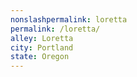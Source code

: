 ```yaml
---
﻿nonslashpermalink: loretta
permalink: /loretta/
alley: Loretta
city: Portland
state: Oregon
---
```

